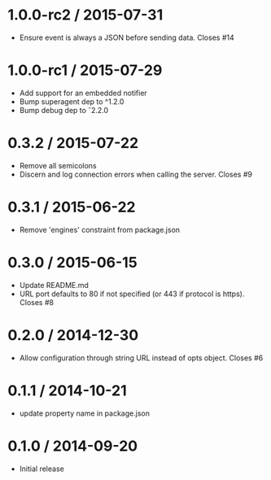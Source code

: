 
1.0.0-rc2 / 2015-07-31
==================

 * Ensure event is always a JSON before sending data. Closes #14

1.0.0-rc1 / 2015-07-29
==================

 * Add support for an embedded notifier
 * Bump superagent dep to ^1.2.0
 * Bump debug dep to ˆ2.2.0

0.3.2 / 2015-07-22
==================

 * Remove all semicolons
 * Discern and log connection errors when calling the server. Closes #9

0.3.1 / 2015-06-22
==================

 * Remove 'engines' constraint from package.json

0.3.0 / 2015-06-15
==================

 * Update README.md
 * URL port defaults to 80 if not specified (or 443 if protocol is https). Closes #8

0.2.0 / 2014-12-30
==================

 * Allow configuration through string URL instead of opts object. Closes #6

0.1.1 / 2014-10-21
==================

 * update property name in package.json

0.1.0 / 2014-09-20
==================

 * Initial release
